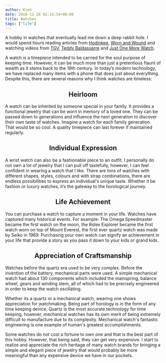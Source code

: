 ```yaml
---
author: Kien
date: 2018-12-28 02:14:54+00:00
title: Watches
tags: ["life"]
---
```


A hobby in watches that eventually lead me down a deep rabbit hole. I would spend hours reading articles from [Hodinkee](https://www.hodinkee.com/), [Worn and Wound](https://wornandwound.com/) and watching videos from [TGV](https://www.youtube.com/watch?v=gNAz3zpFphQ&list=PLZW36VbJh66dsfiWn0zDzBBuKDSZpMcjK), [Teddy Baldassarre](https://youtu.be/ERVwwPSbpZo) and [Just One More Watch](https://www.youtube.com/watch?v=BhL-m3mgdIQ).

A watch is a timepiece intended to be carried for the soul purpose of keeping time. However, it can be much more than just a pretentious flaunt of wealth as it stems back to the 18th century. In today’s modern technology, we have replaced many items with a phone that does just about everything. Despite this, there are several reasons why I think watches are timeless:

<center><h2>Heirloom</h2></center>

A watch can be inherited by someone special in your family. It provides a functional jewelry that can be worn in memory of a loved one. They can be passed down to generations and influence the next generation to discover their own taste of watches. Imagine a watch for each family generation. That would be so cool. A quality timepiece can last forever if maintained regularly.

<center><h2>Individual Expression</h2></center>

A wrist watch can also be a fashionable piece to an outfit. I personally do not own a lot of jewelry that I can pull off tastefully, however, I can feel confident in wearing a watch that I like. There are tons of watches with different shapes, styles, colours and with strap combinations, there are endless possibilities to express an individual's unique taste. Whether it be fashion or luxury watches, it’s the gateway to the horological journey.

<center><h2>Life Achievement</h2></center>

You can purchase a watch to capture a moment in your life. Watches have captured many historical events. For example: The Omega Speedmaster became the first watch on the moon, the Rolex Explorer became the first watch worn on top of Mount Everest, the first ever quartz watch was made by Seiko in 1969. Purchasing your own watch can signify an achievement in your life that provide a story as you pass it down to your kids or grand kids.

<center><h2>Appreciation of Craftsmanship</h2></center>

Watches before the quartz era used to be very complex. Before the invention of the battery, mechanical parts were used. A simple mechanical watch had about 130 components which included the mainspring, balance wheel, gears and winding stem, all of which had to be precisely engineered in order to keep the watch oscillating.

Whether its a quartz or a mechanical watch, wearing one shows appreciation for watchmaking. Being part of horology is in the form of any time keeping device. Quartz is the most accurate technology for time keeping, however, mechanical watches has its own merit of being extremely difficult to manufacture due to its complexity. Mechanical watch's fantastic engineering is one example of human's greatest accomplishments.

Some watches do not cost a fortune to own one and that is the best part of this hobby. However, that being said, they can get very expensive. I start to realize and appreciate the rich heritage of many watch brands for bringing a simple and elegant piece of jewelry that would probably be more meaningful than any expensive device we have in our pockets.
